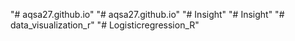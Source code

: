 "# aqsa27.github.io" 
"# aqsa27.github.io" 
"# Insight" 
"# Insight" 
"# data_visualization_r" 
"# Logisticregression_R" 
